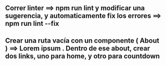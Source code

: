 ## Correr linter ==> npm run lint y modificar una sugerencia, y automaticamente fix los errores ==> npm run lint --fix
## Crear una ruta vacía con un componente ( About ) ==> Lorem ipsum . Dentro de ese about, crear dos links, uno para home, y otro para countdown
